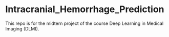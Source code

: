 # Intracranial_Hemorrhage_Prediction
This repo is for the midtern project of the course Deep Learning in Medical Imaging (DLMI).
